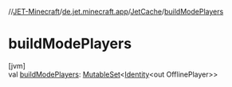 //[JET-Minecraft](../../../index.md)/[de.jet.minecraft.app](../index.md)/[JetCache](index.md)/[buildModePlayers](build-mode-players.md)

# buildModePlayers

[jvm]\
val [buildModePlayers](build-mode-players.md): [MutableSet](https://kotlinlang.org/api/latest/jvm/stdlib/kotlin.collections/-mutable-set/index.html)&lt;[Identity](../../../../JET-Native/-j-e-t--native/de.jet.library.tool.smart.identification/-identity/index.md)&lt;out OfflinePlayer&gt;&gt;
